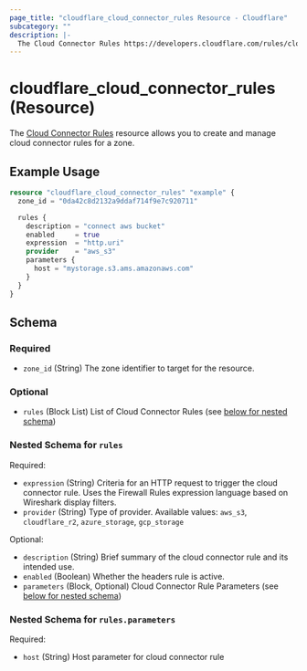 ```yaml
---
page_title: "cloudflare_cloud_connector_rules Resource - Cloudflare"
subcategory: ""
description: |-
  The Cloud Connector Rules https://developers.cloudflare.com/rules/cloud-connector/ resource allows you to create and manage cloud connector rules for a zone.
---
```


# cloudflare_cloud_connector_rules (Resource)

The [Cloud Connector Rules](https://developers.cloudflare.com/rules/cloud-connector/) resource allows you to create and manage cloud connector rules for a zone.

## Example Usage

```terraform
resource "cloudflare_cloud_connector_rules" "example" {
  zone_id = "0da42c8d2132a9ddaf714f9e7c920711"

  rules {
    description = "connect aws bucket"
    enabled     = true
    expression  = "http.uri"
    provider    = "aws_s3"
    parameters {
      host = "mystorage.s3.ams.amazonaws.com"
    }
  }
}
```
<!-- schema generated by tfplugindocs -->
## Schema

### Required

- `zone_id` (String) The zone identifier to target for the resource.

### Optional

- `rules` (Block List) List of Cloud Connector Rules (see [below for nested schema](#nestedblock--rules))

<a id="nestedblock--rules"></a>
### Nested Schema for `rules`

Required:

- `expression` (String) Criteria for an HTTP request to trigger the cloud connector rule. Uses the Firewall Rules expression language based on Wireshark display filters.
- `provider` (String) Type of provider. Available values: `aws_s3`, `cloudflare_r2`, `azure_storage`, `gcp_storage`

Optional:

- `description` (String) Brief summary of the cloud connector rule and its intended use.
- `enabled` (Boolean) Whether the headers rule is active.
- `parameters` (Block, Optional) Cloud Connector Rule Parameters (see [below for nested schema](#nestedblock--rules--parameters))

<a id="nestedblock--rules--parameters"></a>
### Nested Schema for `rules.parameters`

Required:

- `host` (String) Host parameter for cloud connector rule


